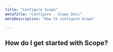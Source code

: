```yaml
---
title: "Configure Scope"
metaTitle: "Configure - Scope Docs"
metaDescription: "How to configure Scope"

---
```


## How do I get started with Scope?
